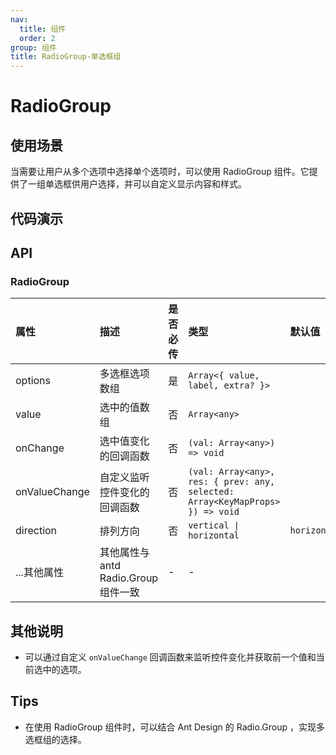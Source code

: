 ```yaml
---
nav:
  title: 组件
  order: 2
group: 组件
title: RadioGroup-单选框组
---
```


# RadioGroup

## 使用场景

当需要让用户从多个选项中选择单个选项时，可以使用 RadioGroup 组件。它提供了一组单选框供用户选择，并可以自定义显示内容和样式。

## 代码演示

<code src='./demo/RadioGroup' title='代码'></code>

## API

### RadioGroup

| 属性          | 描述                                 | 是否必传 | 类型                                                                          | 默认值       |
| :------------ | :----------------------------------- | :------- | :---------------------------------------------------------------------------- | :----------- |
| options       | 多选框选项数组                       | 是       | `Array<{ value, label, extra? }>`                                             |
| value         | 选中的值数组                         | 否       | `Array<any>`                                                                  |
| onChange      | 选中值变化的回调函数                 | 否       | `(val: Array<any>) => void`                                                   |
| onValueChange | 自定义监听控件变化的回调函数         | 否       | `(val: Array<any>, res: { prev: any, selected: Array<KeyMapProps> }) => void` |
| direction     | 排列方向                             | 否       | `vertical \| horizontal`                                                      | `horizontal` |
| ...其他属性   | 其他属性与 antd Radio.Group 组件一致 | -        | -                                                                             |

## 其他说明

- 可以通过自定义 `onValueChange` 回调函数来监听控件变化并获取前一个值和当前选中的选项。

## Tips

- 在使用 RadioGroup 组件时，可以结合 Ant Design 的 Radio.Group ，实现多选框组的选择。
